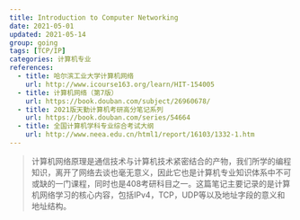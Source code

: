 ```yaml
---
title: Introduction to Computer Networking
date: 2021-05-01
updated: 2021-05-14
group: going
tags: [TCP/IP]
categories: 计算机专业
references:
  - title: 哈尔滨工业大学计算机网络
    url: http://www.icourse163.org/learn/HIT-154005
  - title: 计算机网络（第7版）
    url: https://book.douban.com/subject/26960678/
  - title: 2021版天勤计算机考研高分笔记系列
    url: https://book.douban.com/series/54664
  - title: 全国计算机学科专业综合考试大纲
    url: http://www.neea.edu.cn/html1/report/16103/1332-1.htm
---
```


> 计算机网络原理是通信技术与计算机技术紧密结合的产物，我们所学的编程知识，离开了网络去谈也毫无意义，因此它也是计算机专业知识体系中不可或缺的一门课程，同时也是408考研科目之一。这篇笔记主要记录的是计算机网络学习的核心内容，包括IPv4，TCP，UDP等以及地址字段的意义和地址结构。

<!--more-->